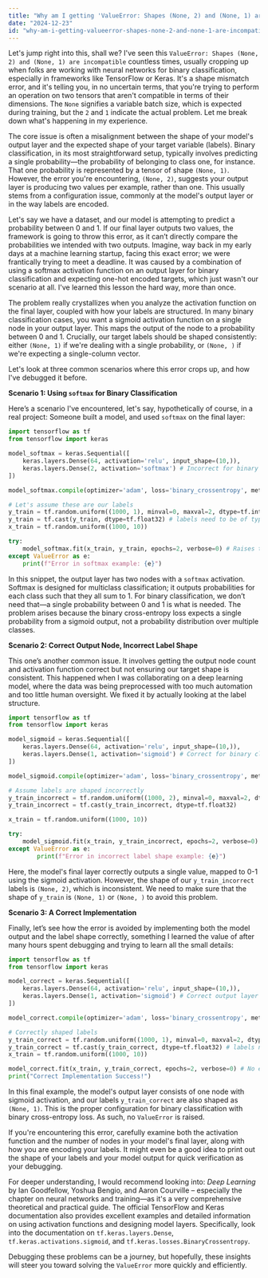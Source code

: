 ```yaml
---
title: "Why am I getting 'ValueError: Shapes (None, 2) and (None, 1) are incompatible' for binary classification?"
date: "2024-12-23"
id: "why-am-i-getting-valueerror-shapes-none-2-and-none-1-are-incompatible-for-binary-classification"
---
```


Let's jump right into this, shall we? I've seen this `ValueError: Shapes (None, 2) and (None, 1) are incompatible` countless times, usually cropping up when folks are working with neural networks for binary classification, especially in frameworks like TensorFlow or Keras. It's a shape mismatch error, and it's telling you, in no uncertain terms, that you're trying to perform an operation on two tensors that aren't compatible in terms of their dimensions. The `None` signifies a variable batch size, which is expected during training, but the `2` and `1` indicate the actual problem. Let me break down what's happening in my experience.

The core issue is often a misalignment between the shape of your model's output layer and the expected shape of your target variable (labels). Binary classification, in its most straightforward setup, typically involves predicting a single probability—the probability of belonging to class one, for instance. That one probability is represented by a tensor of shape `(None, 1)`. However, the error you're encountering, `(None, 2)`, suggests your output layer is producing two values per example, rather than one. This usually stems from a configuration issue, commonly at the model's output layer or in the way labels are encoded.

Let's say we have a dataset, and our model is attempting to predict a probability between 0 and 1. If our final layer outputs two values, the framework is going to throw this error, as it can’t directly compare the probabilities we intended with two outputs. Imagine, way back in my early days at a machine learning startup, facing this exact error; we were frantically trying to meet a deadline. It was caused by a combination of using a softmax activation function on an output layer for binary classification and expecting one-hot encoded targets, which just wasn't our scenario at all. I've learned this lesson the hard way, more than once.

The problem really crystallizes when you analyze the activation function on the final layer, coupled with how your labels are structured. In many binary classification cases, you want a sigmoid activation function on a single node in your output layer. This maps the output of the node to a probability between 0 and 1. Crucially, our target labels should be shaped consistently: either `(None, 1)` if we're dealing with a single probability, or `(None, )` if we're expecting a single-column vector.

Let's look at three common scenarios where this error crops up, and how I've debugged it before.

**Scenario 1: Using `softmax` for Binary Classification**

Here’s a scenario I've encountered, let's say, hypothetically of course, in a real project: Someone built a model, and used `softmax` on the final layer:

```python
import tensorflow as tf
from tensorflow import keras

model_softmax = keras.Sequential([
    keras.layers.Dense(64, activation='relu', input_shape=(10,)),
    keras.layers.Dense(2, activation='softmax') # Incorrect for binary classification
])

model_softmax.compile(optimizer='adam', loss='binary_crossentropy', metrics=['accuracy'])

# Let's assume these are our labels
y_train = tf.random.uniform((1000, 1), minval=0, maxval=2, dtype=tf.int32)
y_train = tf.cast(y_train, dtype=tf.float32) # labels need to be of type float
x_train = tf.random.uniform((1000, 10))

try:
    model_softmax.fit(x_train, y_train, epochs=2, verbose=0) # Raises the error
except ValueError as e:
    print(f"Error in softmax example: {e}")
```
In this snippet, the output layer has two nodes with a `softmax` activation. Softmax is designed for multiclass classification; it outputs probabilities for each class such that they all sum to 1. For binary classification, we don’t need that—a single probability between 0 and 1 is what is needed. The problem arises because the binary cross-entropy loss expects a single probability from a sigmoid output, not a probability distribution over multiple classes.

**Scenario 2: Correct Output Node, Incorrect Label Shape**

This one’s another common issue. It involves getting the output node count and activation function correct but not ensuring our target shape is consistent. This happened when I was collaborating on a deep learning model, where the data was being preprocessed with too much automation and too little human oversight. We fixed it by actually looking at the label structure.

```python
import tensorflow as tf
from tensorflow import keras

model_sigmoid = keras.Sequential([
    keras.layers.Dense(64, activation='relu', input_shape=(10,)),
    keras.layers.Dense(1, activation='sigmoid') # Correct for binary classification
])

model_sigmoid.compile(optimizer='adam', loss='binary_crossentropy', metrics=['accuracy'])

# Assume labels are shaped incorrectly
y_train_incorrect = tf.random.uniform((1000, 2), minval=0, maxval=2, dtype=tf.int32)
y_train_incorrect = tf.cast(y_train_incorrect, dtype=tf.float32)

x_train = tf.random.uniform((1000, 10))

try:
    model_sigmoid.fit(x_train, y_train_incorrect, epochs=2, verbose=0) # Raises the error
except ValueError as e:
        print(f"Error in incorrect label shape example: {e}")
```
Here, the model's final layer correctly outputs a single value, mapped to 0-1 using the sigmoid activation. However, the shape of our `y_train_incorrect` labels is `(None, 2)`, which is inconsistent. We need to make sure that the shape of `y_train` is `(None, 1)` or `(None, )` to avoid this problem.

**Scenario 3: A Correct Implementation**

Finally, let’s see how the error is avoided by implementing both the model output and the label shape correctly, something I learned the value of after many hours spent debugging and trying to learn all the small details:

```python
import tensorflow as tf
from tensorflow import keras

model_correct = keras.Sequential([
    keras.layers.Dense(64, activation='relu', input_shape=(10,)),
    keras.layers.Dense(1, activation='sigmoid') # Correct output layer
])

model_correct.compile(optimizer='adam', loss='binary_crossentropy', metrics=['accuracy'])

# Correctly shaped labels
y_train_correct = tf.random.uniform((1000, 1), minval=0, maxval=2, dtype=tf.int32)
y_train_correct = tf.cast(y_train_correct, dtype=tf.float32) # labels need to be of type float
x_train = tf.random.uniform((1000, 10))

model_correct.fit(x_train, y_train_correct, epochs=2, verbose=0) # No error
print("Correct Implementation Success!")
```
In this final example, the model's output layer consists of one node with sigmoid activation, and our labels `y_train_correct` are also shaped as `(None, 1)`. This is the proper configuration for binary classification with binary cross-entropy loss. As such, no `ValueError` is raised.

If you're encountering this error, carefully examine both the activation function and the number of nodes in your model's final layer, along with how you are encoding your labels. It might even be a good idea to print out the shape of your labels and your model output for quick verification as your debugging.

For deeper understanding, I would recommend looking into: *Deep Learning* by Ian Goodfellow, Yoshua Bengio, and Aaron Courville – especially the chapter on neural networks and training—as it's a very comprehensive theoretical and practical guide. The official TensorFlow and Keras documentation also provides excellent examples and detailed information on using activation functions and designing model layers. Specifically, look into the documentation on `tf.keras.layers.Dense`, `tf.keras.activations.sigmoid`, and `tf.keras.losses.BinaryCrossentropy`.

Debugging these problems can be a journey, but hopefully, these insights will steer you toward solving the `ValueError` more quickly and efficiently.
